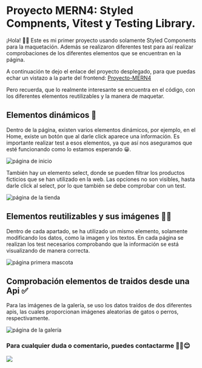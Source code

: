 # Proyecto MERN4:  Styled Compnents, Vitest y Testing Library.

¡Hola! 👋🏽 Este es mi primer proyecto usando solamente Styled Components para la maquetación. Además se realizaron diferentes test para 
así realizar comprobaciones de los diferentes elementos que se encuentran en la página. 

A continuación te dejo el enlace del proyecto desplegado, para que puedas echar un vistazo a la parte del frontend:
[Proyecto-MERN4](https://proyecto-juegos-brisna-paez.netlify.app/)

Pero recuerda, que lo realmente interesante se encuentra en el código, con los diferentes elementos reutilizables y la manera de maquetar.

## Elementos dinámicos 🤔

Dentro de la página, existen varios elementos dinámicos, por ejemplo, en el Home, existe un botón que al darle click aparece una información. Es importante realizar test a esos elementos, ya que así nos aseguramos que esté funcionando como lo estamos esperando 😀.

![página de inicio](https://res.cloudinary.com/dx8j6h1rb/image/upload/v1691518774/Proyecto7%2C%20styled-components/Image-home.png)

También hay un elemento select, donde se pueden filtrar los productos ficticios que se han utilizado en la web. Las opciones no son visibles, hasta darle click al select, por lo que también se debe comprobar con un test.

![página de la tienda](https://res.cloudinary.com/dx8j6h1rb/image/upload/v1691518774/Proyecto7%2C%20styled-components/Image-shop.png)

## Elementos reutilizables y sus imágenes 👏🏽

Dentro de cada apartado, se ha utilizado un mismo elemento, solamente modificando los datos, como la imagen y los textos. En cada página se realizan los test necesarios comprobando que la información se está visualizando de manera correcta.

![página primera mascota](https://res.cloudinary.com/dx8j6h1rb/image/upload/v1691518774/Proyecto7%2C%20styled-components/Image-first-pet.png)

## Comprobación elementos de traidos desde una Api ✅

Para las imágenes de la galería, se uso los datos traídos de dos diferentes apis, las cuales proporcionan imágenes aleatorias de gatos o perros, respectivamente. 

![página de la galería](https://res.cloudinary.com/dx8j6h1rb/image/upload/v1691518774/Proyecto7%2C%20styled-components/Image-gallery.png)

### Para cualquier duda o comentario, puedes contactarme ✌🏼😊

![](https://i.pinimg.com/originals/9e/e9/02/9ee902c4fcbed59c1c7f5a8ccabb0cc6.gif)
